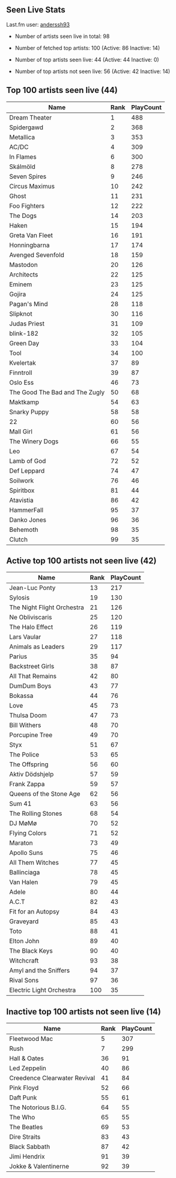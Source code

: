 ## Seen Live Stats

Last.fm user: [anderssh93](https://www.last.fm/user/anderssh93)

- Number of artists seen live in total: 98

- Number of fetched top artists: 100 (Active: 86 Inactive: 14)

- Number of top artists seen live: 44 (Active: 44 Inactive: 0)

- Number of top artists not seen live: 56 (Active: 42 Inactive: 14)

## Top 100 artists seen live (44)

Name                           | Rank | PlayCount
------------------------------ | ---- | ---------
Dream Theater                  | 1    | 488      
Spidergawd                     | 2    | 368      
Metallica                      | 3    | 353      
AC/DC                          | 4    | 309      
In Flames                      | 6    | 300      
Skálmöld                       | 8    | 278      
Seven Spires                   | 9    | 246      
Circus Maximus                 | 10   | 242      
Ghost                          | 11   | 231      
Foo Fighters                   | 12   | 222      
The Dogs                       | 14   | 203      
Haken                          | 15   | 194      
Greta Van Fleet                | 16   | 191      
Honningbarna                   | 17   | 174      
Avenged Sevenfold              | 18   | 159      
Mastodon                       | 20   | 126      
Architects                     | 22   | 125      
Eminem                         | 23   | 125      
Gojira                         | 24   | 125      
Pagan's Mind                   | 28   | 118      
Slipknot                       | 30   | 116      
Judas Priest                   | 31   | 109      
blink-182                      | 32   | 105      
Green Day                      | 33   | 104      
Tool                           | 34   | 100      
Kvelertak                      | 37   | 89       
Finntroll                      | 39   | 87       
Oslo Ess                       | 46   | 73       
The Good The Bad and The Zugly | 50   | 68       
Maktkamp                       | 54   | 63       
Snarky Puppy                   | 58   | 58       
22                             | 60   | 56       
Mall Girl                      | 61   | 56       
The Winery Dogs                | 66   | 55       
Leo                            | 67   | 54       
Lamb of God                    | 72   | 52       
Def Leppard                    | 74   | 47       
Soilwork                       | 76   | 46       
Spiritbox                      | 81   | 44       
Atavistia                      | 86   | 42       
HammerFall                     | 95   | 37       
Danko Jones                    | 96   | 36       
Behemoth                       | 98   | 35       
Clutch                         | 99   | 35       

## Active top 100 artists not seen live (42)

Name                       | Rank | PlayCount
-------------------------- | ---- | ---------
Jean-Luc Ponty             | 13   | 217      
Sylosis                    | 19   | 130      
The Night Flight Orchestra | 21   | 126      
Ne Obliviscaris            | 25   | 120      
The Halo Effect            | 26   | 119      
Lars Vaular                | 27   | 118      
Animals as Leaders         | 29   | 117      
Parius                     | 35   | 94       
Backstreet Girls           | 38   | 87       
All That Remains           | 42   | 80       
DumDum Boys                | 43   | 77       
Bokassa                    | 44   | 76       
Love                       | 45   | 73       
Thulsa Doom                | 47   | 73       
Bill Withers               | 48   | 70       
Porcupine Tree             | 49   | 70       
Styx                       | 51   | 67       
The Police                 | 53   | 65       
The Offspring              | 56   | 60       
Aktiv Dödshjelp            | 57   | 59       
Frank Zappa                | 59   | 57       
Queens of the Stone Age    | 62   | 56       
Sum 41                     | 63   | 56       
The Rolling Stones         | 68   | 54       
DJ MøMø                    | 70   | 52       
Flying Colors              | 71   | 52       
Maraton                    | 73   | 49       
Apollo Suns                | 75   | 46       
All Them Witches           | 77   | 45       
Ballinciaga                | 78   | 45       
Van Halen                  | 79   | 45       
Adele                      | 80   | 44       
A.C.T                      | 82   | 43       
Fit for an Autopsy         | 84   | 43       
Graveyard                  | 85   | 43       
Toto                       | 88   | 41       
Elton John                 | 89   | 40       
The Black Keys             | 90   | 40       
Witchcraft                 | 93   | 38       
Amyl and the Sniffers      | 94   | 37       
Rival Sons                 | 97   | 36       
Electric Light Orchestra   | 100  | 35       

## Inactive top 100 artists not seen live (14)

Name                         | Rank | PlayCount
---------------------------- | ---- | ---------
Fleetwood Mac                | 5    | 307      
Rush                         | 7    | 299      
Hall & Oates                 | 36   | 91       
Led Zeppelin                 | 40   | 86       
Creedence Clearwater Revival | 41   | 84       
Pink Floyd                   | 52   | 66       
Daft Punk                    | 55   | 61       
The Notorious B.I.G.         | 64   | 55       
The Who                      | 65   | 55       
The Beatles                  | 69   | 53       
Dire Straits                 | 83   | 43       
Black Sabbath                | 87   | 42       
Jimi Hendrix                 | 91   | 39       
Jokke & Valentinerne         | 92   | 39       
